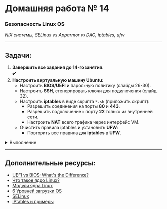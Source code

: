 # Домашняя работа № 14  
### Безопасность Linux OS  
*NIX системы, SELinux vs Apparmor vs DAC, iptables, ufw*

---

## Задачи:

1. **Завершить все задания до 14-го занятия**.
<br>✔️
2. **Настроить виртуальную машину Ubuntu:**
    - Настроить **BIOS/UEFI** и парольную политику (слайды 26-30).
    - Настроить **SSH**, сгенерировать ключи для подключения (слайд 32).
    - Настроить **iptables** в виде скрипта `*.sh` (приложить скрипт):
        - Разрешить соединения на порты **80** и **443**.
        - Разрешить подключение к порту **22** только из внутренней сети.
        - Настроить **NAT** всего трафика через интерфейс VM.
    - Очистить правила iptables и установить **UFW**:
        - Повторить все правила для **iptables** в **UFW**.

<details>
  <summary> Выполнение </summary>
  
### BIOS/UEFI и парольная политика

 BIOS/UEFI, увы, не выйдет настроить на VPS, а вот парольная политика настроена, но с некоторыми нюансами, т.к. на машине Ubuntu 24.04:

libpam-cracklib нет в репозитории, и как сказано [здесь](https://answers.launchpad.net/ubuntu/+question/816053), я установила libpam-passwdqc:
```
"Removed deprecated pam_cracklib module, use pam_passwdqc (from passwdqc project)
  or pam_pwquality (from libpwquality project) instead."
```


```
a@v483313798:~$
a@v483313798:~$ sudo -i
[sudo] password for a:
root@v483313798:~#
root@v483313798:~# apt-cache search passwdqc
libpam-passwdqc - PAM module for password strength policy enforcement
libpasswdqc-dev - password checking and policy enforcement library (devel)
libpasswdqc1 - password strength checking and policy enforcement library
passwdqc - password strength checking and policy enforcement toolset
root@v483313798:~# apt install libpam-passwdqc -y
Reading package lists... Done
Building dependency tree... Done
Reading state information... Done
The following additional packages will be installed:
  libpasswdqc1 passwdqc
The following NEW packages will be installed:
  libpam-passwdqc libpasswdqc1 passwdqc
0 upgraded, 3 newly installed, 0 to remove and 4 not upgraded.
Need to get 84.0 kB of archives.
After this operation, 254 kB of additional disk space will be used.
Get:1 http://cdn.archive.ubuntu.com/ubuntu noble/universe amd64 libpasswdqc1 amd64 2.0.3-1build1 [33.8 kB]
Get:2 http://cdn.archive.ubuntu.com/ubuntu noble/universe amd64 libpam-passwdqc amd64 2.0.3-1build1 [15.8 kB]
Get:3 http://cdn.archive.ubuntu.com/ubuntu noble/universe amd64 passwdqc amd64 2.0.3-1build1 [34.4 kB]
Fetched 84.0 kB in 1s (148 kB/s)
Selecting previously unselected package libpasswdqc1:amd64.
(Reading database ... 174944 files and directories currently installed.)
Preparing to unpack .../libpasswdqc1_2.0.3-1build1_amd64.deb ...
Unpacking libpasswdqc1:amd64 (2.0.3-1build1) ...
Selecting previously unselected package libpam-passwdqc:amd64.
Preparing to unpack .../libpam-passwdqc_2.0.3-1build1_amd64.deb ...
Unpacking libpam-passwdqc:amd64 (2.0.3-1build1) ...
Selecting previously unselected package passwdqc.
Preparing to unpack .../passwdqc_2.0.3-1build1_amd64.deb ...
Unpacking passwdqc (2.0.3-1build1) ...
Setting up libpasswdqc1:amd64 (2.0.3-1build1) ...
Setting up libpam-passwdqc:amd64 (2.0.3-1build1) ...
Setting up passwdqc (2.0.3-1build1) ...
Processing triggers for libc-bin (2.39-0ubuntu8.3) ...
Processing triggers for man-db (2.12.0-4build2) ...
Scanning processes...
Scanning candidates...
Scanning linux images...

Pending kernel upgrade!
Running kernel version:
  6.8.0-44-generic
Diagnostics:
  The currently running kernel version is not the expected kernel version 6.8.0-45-generic.

Restarting the system to load the new kernel will not be handled automatically, so you should consider rebooting.

Restarting services...

Service restarts being deferred:
 /etc/needrestart/restart.d/dbus.service
 systemctl restart unattended-upgrades.service

No containers need to be restarted.

No user sessions are running outdated binaries.

No VM guests are running outdated hypervisor (qemu) binaries on this host.

root@v483313798:~#
```

Вот отредактированные строки моего файла **/etc/pam.d/common-password**
```
password        requisite                       pam_passwdqc.so retry=3 minlen=10 difok=3 ucredit=-1 lcredit=-1 dcredit=-1 ocredit=-1
password       [success=1 default=ignore]      pam_unix.so obscure use_authtok try_first_pass sha512 remember=5

```

И из файла **/etc/login.defs**
```
PASS_MAX_DAYS   90
PASS_MIN_DAYS   0
PASS_WARN_AGE   5
```

### SSH и ключи

Вот внесённые изменения в мой **/etc/ssh/sshd_config**
```
Port 2928
Protocol 2
ListenAddress 83.92.21.20
HostKey /etc/ssh/ssh_host_rsa_key
HostKey /etc/ssh/ssh_host_ecdsa_key
HostKey /etc/ssh/ssh_host_ed25519_key
SyslogFacility AUTH
LogLevel INFO
PermitRootLogin no
PubkeyAuthentication yes
AuthorizedKeysFile      .ssh/authorized_keys .ssh/authorized_keys2
IgnoreRhosts yes
PasswordAuthentication no
PermitEmptyPasswords no
KbdInteractiveAuthentication no
UsePAM no
X11Forwarding no
UseDNS no
```

Вход не под root и по ключу настроен:

![1](Less14/pics/14_sshkey.png)

![](Less14/pics/14_sshkey2.png)


### Настройка iptables из скрипта

Нюансы:
- У меня ничего не случает 80 и 443 порт, поэтому заменила их на реальный - 7731 (xrdp) и 1366 (vnc)
- SSH на другом порту (2928), внутренняя сеть не используется, поэтому буду использовать действующую
- Трафик итак идёт через интерфейс VPS
- Политику соединений по умолчанию для INPUT и FORWARD сделаем DROP

Код скрипта для iptables-правил:
```
iptables -P INPUT DROP
iptables -P FORWARD DROP
iptables -P OUTPUT ACCEPT
iptables -I INPUT -p tcp --dport 2928 -s 83.92.21.0/24
iptables -I INPUT -p tcp -m multiport --dports 7731,1366 -j ACCEPT
```

### ufw вместо iptables и правила из скрипта

Вот команды, чтобы обнулить правила iptables, отключить его, установить и включить ufw
```
sudo iptables -F
sudo iptables -X
sudo iptables -P INPUT ACCEPT
sudo iptables -P FORWARD ACCEPT
sudo iptables -P OUTPUT ACCEPT
sudo systemctl disable netfilter-persistent
sudo apt install ufw
sudo ufw enable
```

Код скрипта для ufw-правил:
```
ufw default deny incoming
ufw default allow outgoing
ufw default deny forward
ufw allow from 83.92.21.0/24 to any port 2928 proto tcp
ufw allow 7731,1366/tcp
```

</details>

---

## Дополнительные ресурсы:

- [UEFI vs BIOS: What's the Difference?](https://www.freecodecamp.org/news/uefi-vs-bios/)
- [Что такое ядро Linux?](https://losst.pro/chto-takoe-yadro-linux)
- [Модули ядра Linux](https://losst.pro/moduli-yadra-linux)
- [6 Уровней загрузки OS](https://habr.com/ru/articles/113350/)
- [SELinux](https://losst.pro/nastrojka-selinux)
- [IPtables и примеры](https://habr.com/ru/articles/747616/)
